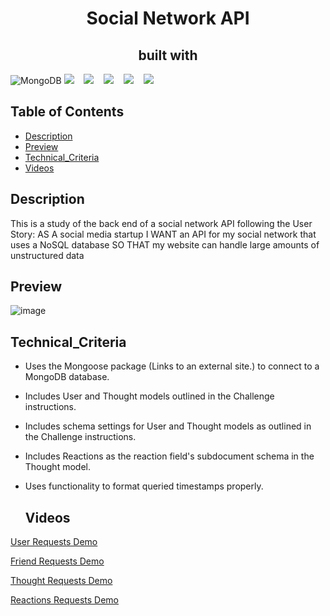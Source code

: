 <h1 align ="center"> Social Network API </h1>

<h2 align="center">built with </h2>
<p align="center">
  
  ![MongoDB](https://img.shields.io/badge/MongoDB-%234ea94b.svg?style=for-the-badge&logo=mongodb&logoColor=white)
    <img src="https://img.shields.io/badge/express.js-%23404d59.svg?style=for-the-badge&logo=express&logoColor=%2361DAFB"  /> &nbsp;&nbsp;
    <img src="https://img.shields.io/badge/javascript-%23323330.svg?style=for-the-badge&logo=javascript&logoColor=%23F7DF1E" /> &nbsp;&nbsp;
    <img src="https://img.shields.io/badge/node.js-6DA55F?style=for-the-badge&logo=node.js&logoColor=white"  /> &nbsp;&nbsp;
    <img src="https://img.shields.io/badge/NPM-%23000000.svg?style=for-the-badge&logo=npm&logoColor=white" /> &nbsp;&nbsp;
    <img src="https://img.shields.io/badge/Insomnia-black?style=for-the-badge&logo=insomnia&logoColor=5849BE"/> &nbsp;&nbsp;
    
</p>

  ## Table of Contents

  * [Description](#description)
  * [Preview](#preview)
  * [Technical_Criteria](#technical_criteria)
  * [Videos](#videos)

  ## Description
  
This is a study of the back end of a social network API following the User Story: 
AS A social media startup
I WANT an API for my social network that uses a NoSQL database
SO THAT my website can handle large amounts of unstructured data

  ## Preview
  
  ![image](https://user-images.githubusercontent.com/86173119/145699892-dd3897ba-4254-476d-9bb8-0276e3902003.png)


   ## Technical_Criteria 

- Uses the Mongoose package (Links to an external site.) to connect to a MongoDB database.
- Includes User and Thought models outlined in the Challenge instructions.
- Includes schema settings for User and Thought models as outlined in the Challenge instructions.
- Includes Reactions as the reaction field's subdocument schema in the Thought model.
- Uses functionality to format queried timestamps properly.

  ## Videos
  
[User Requests Demo](https://watch.screencastify.com/v/fZ71Ppi5gpdSaTgZ29dq)&nbsp;&nbsp;


[Friend Requests Demo](https://watch.screencastify.com/v/UW5vbt9O8pAf891bcN1P)&nbsp;&nbsp;


[Thought Requests Demo](https://watch.screencastify.com/v/wCBf8DXrNxVggUWvr8YM)&nbsp;&nbsp;


[Reactions Requests Demo](https://watch.screencastify.com/v/zdKFRSBOmyMOhe7RMHCX)&nbsp;&nbsp;
